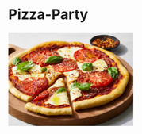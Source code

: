 # Pizza-Party
<img src="https://github.com/ArunPrasad2904/Pizza-Party/blob/main/images/pizza.jpg" width=50% height=50%>
